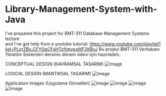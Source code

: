 # Library-Management-System-with-Java
I've prepared this project for BMT-311 Database Management Systems lecture  
and I've got help from a youtube tutorial: https://www.youtube.com/playlist?list=PLjrrZBv_CFYQgCFsHTzfIqtypsWF2KBvJ
Bu projeyi BMT-311 Veritabanı Yönetim Sistemleri dersinin dönem ödevi için hazırladım. 

CONCEPTUAL DESIGN (KAVRAMSAL TASARIM)
![image](https://user-images.githubusercontent.com/77192206/211918441-61d59f9d-6e86-485d-abc6-98352d8b6257.png)

LOGICAL DESIGN (MANTIKSAL TASARIM)
![image](https://user-images.githubusercontent.com/77192206/211918532-cbeefd69-7fa6-4929-afab-97021a7e41fa.png)

Application Images (Uygulama Görselleri)
![image](https://user-images.githubusercontent.com/77192206/211919316-1687c746-b1be-409f-9d57-af0f8bd54561.png)
![image](https://user-images.githubusercontent.com/77192206/211919345-2c425d3f-53bd-4114-8b43-3329a61ee1e5.png)
![image](https://user-images.githubusercontent.com/77192206/211919360-f63ab9bb-1552-4335-8ebd-b9b7953b54c5.png)
![image](https://user-images.githubusercontent.com/77192206/211919427-964bfad7-5436-4fdf-808b-bda81d7d5309.png)
